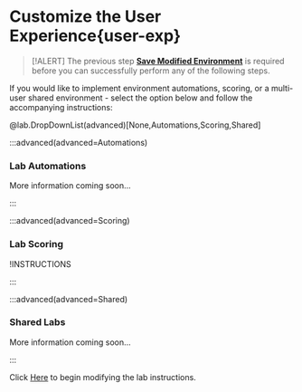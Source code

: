 # Customize the User Experience{user-exp}

> [!ALERT] The previous step [**Save Modified Environment**](#save-modified-environment) is required before you can successfully perform any of the following steps.

If you would like to implement environment automations, scoring, or a multi-user shared environment - select the option below and follow the accompanying instructions:


@lab.DropDownList(advanced)[None,Automations,Scoring,Shared]

:::advanced(advanced=Automations)

### Lab Automations
More information coming soon...

:::

:::advanced(advanced=Scoring)

### Lab Scoring

!INSTRUCTIONS[](./Quick-Starts/Scoring.md)

:::

:::advanced(advanced=Shared)

### Shared Labs

More information coming soon...

:::

Click [Here](#mod-inst) to begin modifying the lab instructions.
